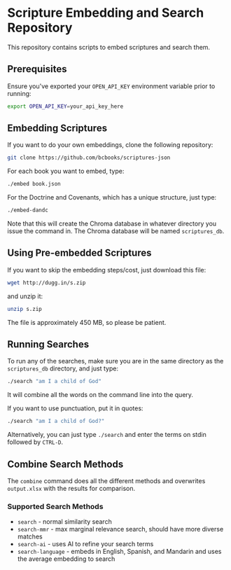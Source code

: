 # Scripture Embedding and Search Repository

This repository contains scripts to embed scriptures and search them.

## Prerequisites

Ensure you've exported your `OPEN_API_KEY` environment variable prior to running:

```bash
export OPEN_API_KEY=your_api_key_here
```

## Embedding Scriptures

If you want to do your own embeddings, clone the following repository:

```bash
git clone https://github.com/bcbooks/scriptures-json
```

For each book you want to embed, type:

```bash
./embed book.json
```

For the Doctrine and Covenants, which has a unique structure, just type:

```bash
./embed-dandc
```

Note that this will create the Chroma database in whatever directory you issue the command in. The Chroma database will be named `scriptures_db`.

## Using Pre-embedded Scriptures

If you want to skip the embedding steps/cost, just download this file:

```bash
wget http://dugg.in/s.zip
```

and unzip it:

```bash
unzip s.zip
```

The file is approximately 450 MB, so please be patient.

## Running Searches

To run any of the searches, make sure you are in the same directory as the `scriptures_db` directory, and just type:

```bash
./search "am I a child of God"
```

It will combine all the words on the command line into the query.

If you want to use punctuation, put it in quotes:

```bash
./search "am I a child of God?"
```

Alternatively, you can just type `./search` and enter the terms on stdin followed by `CTRL-D`.

## Combine Search Methods

The `combine` command does all the different methods and overwrites `output.xlsx` with the results for comparison.

### Supported Search Methods

- `search` - normal similarity search
- `search-mmr` - max marginal relevance search, should have more diverse matches
- `search-ai` - uses AI to refine your search terms
- `search-language` - embeds in English, Spanish, and Mandarin and uses the average embedding to search

